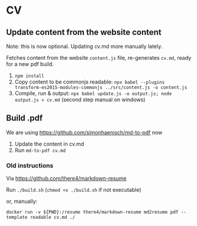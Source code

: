 # CV

## Update content from the website content

Note: this is now optional. Updating cv.md more manually lately.

Fetches content from the website `content.js` file, re-generates `cv.md`, ready for a new pdf build.

1. `npm install`
2. Copy content to be commonjs readable: `npx babel --plugins transform-es2015-modules-commonjs ../src/content.js -o content.js`
3. Compile, run & output: `npx babel update.js -o output.js; node output.js > cv.md` (second step manual on windows)

## Build .pdf

We are using https://github.com/simonhaenisch/md-to-pdf now

1. Update the content in cv.md
2. Run `md-to-pdf cv.md`

### Old instructions

Via https://github.com/there4/markdown-resume

Run `./build.sh` (`chmod +x ./build.sh` if not executable)

or, manually:

`docker run -v ${PWD}:/resume there4/markdown-resume md2resume pdf --template readable cv.md ./`
